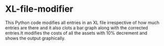 # XL-file-modifier
This Python code modifies all entries in an XL file irrespective of how much entries are there and it also clots a bar graph along with the corrected entries.It modifies the costs of all the assets with 10% decrement and shows the output graphically.
